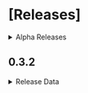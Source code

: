 # [Releases]
<details>
<summary>Alpha Releases</summary><br>

- [v0.3.2](#032)
</details>

## 0.3.2
<details>
<summary>Release Data</summary><br>

```yaml
release:
  name: lazydebugger
  tag: Dead simple, Node.js based logging utility.
  date: October 20, 2019
  version: 0.3.2
  contributers:
  - arakilian0
  description: "
    Node.js based logging utility.
    The module requires 'debugger.yml'
    to be in your projects root
    directory. In that file goes the
    configuration for the debugger.
    Along with the configuration goes
    the actual log objects labeled by
    incrementing integers of type string.
    Use the module by requiring it in
    your script and providing the
    function a logObject label.
  "
  schema:
    api:
    - index()
    settings:
      schema:
        debug: boolean
        output:
          file: boolean
          console: boolean
          path: string
          filename: string
          color: string
          bold: boolean
    logObject:
      type: string
      prefix: string
      message: string
```
</details>
